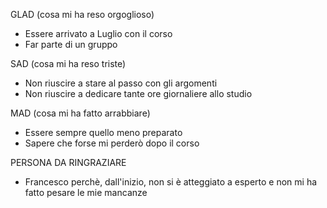 GLAD (cosa mi ha reso orgoglioso)

- Essere arrivato a Luglio con il corso
- Far parte di un gruppo

SAD (cosa mi ha reso triste)

- Non riuscire a stare al passo con gli argomenti
- Non riuscire a dedicare tante ore giornaliere allo studio

MAD (cosa mi ha fatto arrabbiare)

- Essere sempre quello meno preparato
- Sapere che forse mi perderò dopo il corso

PERSONA DA RINGRAZIARE

- Francesco perchè, dall'inizio, non si è atteggiato a esperto e non mi ha fatto pesare le mie mancanze
